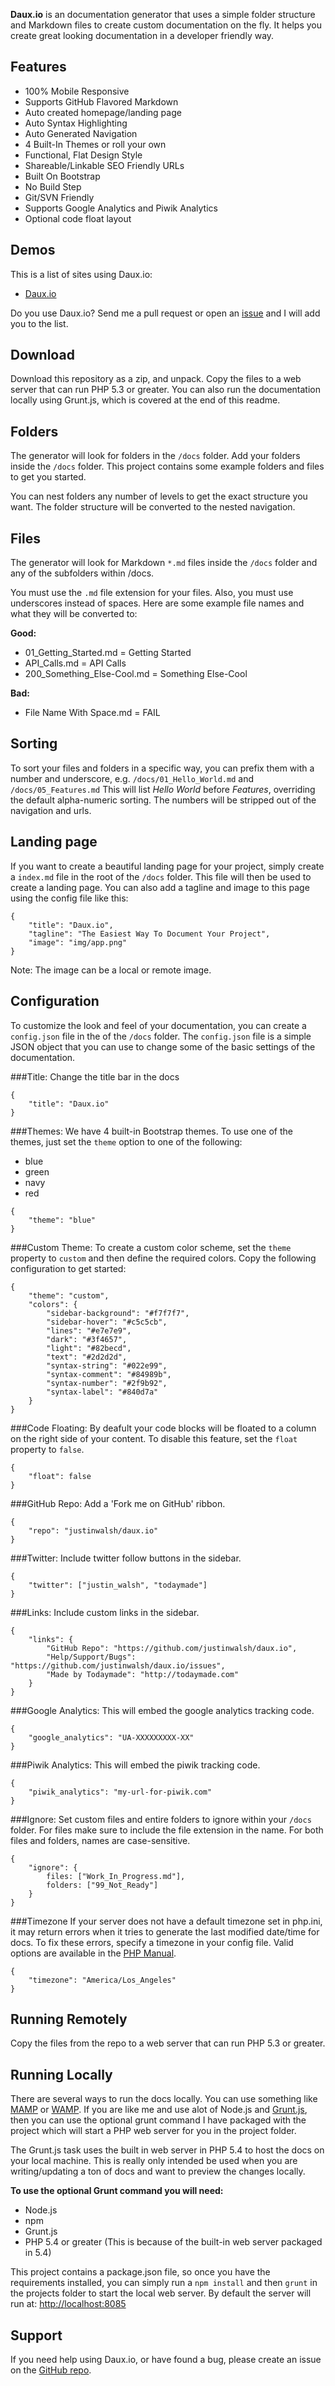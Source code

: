 **Daux.io** is an documentation generator that uses a simple folder structure and Markdown files to create custom documentation on the fly. It helps you create great looking documentation in a developer friendly way.

## Features

* 100% Mobile Responsive
* Supports GitHub Flavored Markdown
* Auto created homepage/landing page
* Auto Syntax Highlighting
* Auto Generated Navigation
* 4 Built-In Themes or roll your own
* Functional, Flat Design Style
* Shareable/Linkable SEO Friendly URLs
* Built On Bootstrap
* No Build Step
* Git/SVN Friendly
* Supports Google Analytics and Piwik Analytics
* Optional code float layout

## Demos

This is a list of sites using Daux.io:

* [Daux.io](http://daux.io)

Do you use Daux.io? Send me a pull request or open an [issue](https://github.com/justinwalsh/daux.io/issues) and I will add you to the list.

## Download

Download this repository as a zip, and unpack. Copy the files to a web server that can run PHP 5.3 or greater. You can also run the documentation locally using Grunt.js, which is covered at the end of this readme.

## Folders

The generator will look for folders in the `/docs` folder. Add your folders inside the `/docs` folder. This project contains some example folders and files to get you started.

You can nest folders any number of levels to get the exact structure you want. The folder structure will be converted to the nested navigation.

## Files

The generator will look for Markdown `*.md` files inside the `/docs` folder and any of the subfolders within /docs.

You must use the `.md` file extension for your files. Also, you must use underscores instead of spaces. Here are some example file names and what they will be converted to:

**Good:**

* 01_Getting_Started.md = Getting Started
* API_Calls.md = API Calls
* 200_Something_Else-Cool.md = Something Else-Cool

**Bad:**

* File Name With Space.md = FAIL

## Sorting

To sort your files and folders in a specific way, you can prefix them with a number and underscore, e.g. `/docs/01_Hello_World.md` and `/docs/05_Features.md` This will list *Hello World* before *Features*, overriding the default alpha-numeric sorting. The numbers will be stripped out of the navigation and urls.

## Landing page

If you want to create a beautiful landing page for your project, simply create a `index.md` file in the root of the `/docs` folder. This file will then be used to create a landing page. You can also add a tagline and image to this page using the config file like this:

	{
		"title": "Daux.io",
		"tagline": "The Easiest Way To Document Your Project",
		"image": "img/app.png"
	}

Note: The image can be a local or remote image.

## Configuration

To customize the look and feel of your documentation, you can create a `config.json` file in the of the `/docs` folder. The `config.json` file is a simple JSON object that you can use to change some of the basic settings of the documentation.

###Title:
Change the title bar in the docs

	{
		"title": "Daux.io"
	}

###Themes:
We have 4 built-in Bootstrap themes. To use one of the themes, just set the `theme` option to one of the following:

* blue
* green
* navy
* red

```
{
	"theme": "blue"
}
```

###Custom Theme:
To create a custom color scheme, set the `theme` property to `custom` and then define the required colors. Copy the following configuration to get started:

	{
		"theme": "custom",
		"colors": {
			"sidebar-background": "#f7f7f7",
			"sidebar-hover": "#c5c5cb",
			"lines": "#e7e7e9",
			"dark": "#3f4657",
			"light": "#82becd",
			"text": "#2d2d2d",
			"syntax-string": "#022e99",
			"syntax-comment": "#84989b",
			"syntax-number": "#2f9b92",
			"syntax-label": "#840d7a"
		}
	}

###Code Floating:
By deafult your code blocks will be floated to a column on the right side of your content. To disable this feature, set the `float` property to `false`.

	{
		"float": false
	}


###GitHub Repo:
Add a 'Fork me on GitHub' ribbon.

	{
		"repo": "justinwalsh/daux.io"
	}

###Twitter:
Include twitter follow buttons in the sidebar.

	{
		"twitter": ["justin_walsh", "todaymade"]
	}

###Links:
Include custom links in the sidebar.

	{
		"links": {
			"GitHub Repo": "https://github.com/justinwalsh/daux.io",
			"Help/Support/Bugs": "https://github.com/justinwalsh/daux.io/issues",
			"Made by Todaymade": "http://todaymade.com"
		}
	}

###Google Analytics:
This will embed the google analytics tracking code.

	{
		"google_analytics": "UA-XXXXXXXXX-XX"
	}

###Piwik Analytics:
This will embed the piwik tracking code.

	{
		"piwik_analytics": "my-url-for-piwik.com"
	}

###Ignore:
Set custom files and entire folders to ignore within your `/docs` folder. For files make sure to include the file extension in the name. For both files and folders, names are case-sensitive.

	{
		"ignore": {
			files: ["Work_In_Progress.md"],
			folders: ["99_Not_Ready"]
		}
	}

###Timezone
If your server does not have a default timezone set in php.ini, it may return errors when it tries to generate the last modified date/time for docs. To fix these errors, specify a timezone in your config file. Valid options are available in the [PHP Manual](http://php.net/manual/en/timezones.php).

    {
        "timezone": "America/Los_Angeles"
    }


## Running Remotely

Copy the files from the repo to a web server that can run PHP 5.3 or greater.

## Running Locally

There are several ways to run the docs locally. You can use something like <a href="http://www.mamp.info/en/index.html" target="_blank">MAMP</a> or <a href="http://www.wampserver.com/en/" target="_blank">WAMP</a>. If you are like me and use alot of Node.js and <a href="http://gruntjs.com/" target="_blank">Grunt.js</a>, then you can use the optional grunt command I have packaged with the project which will start a PHP web server for you in the project folder.

The Grunt.js task uses the built in web server in PHP 5.4 to host the docs on your local machine. This is really only intended be used when you are writing/updating a ton of docs and want to preview the changes locally.

**To use the optional Grunt command you will need:**

* Node.js
* npm
* Grunt.js
* PHP 5.4 or greater (This is because of the built-in web server packaged in 5.4)

This project contains a package.json file, so once you have the requirements installed, you can simply run a `npm install` and then `grunt` in the projects folder to start the local web server. By default the server will run at: <a href="http://localhost:8085" target="_blank">http://localhost:8085</a>

## Support

If you need help using Daux.io, or have found a bug, please create an issue on the <a href="https://github.com/justinwalsh/daux.io/issues" target="_blank">GitHub repo</a>.
